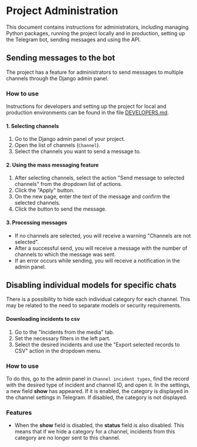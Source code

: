 # Project Administration

This document contains instructions for administrators, including managing Python packages, running the project locally and in production, setting up the Telegram bot, sending messages and using the API.

## Sending messages to the bot

The project has a feature for administrators to send messages to multiple channels through the Django admin panel.

### How to use

Instructions for developers and setting up the project for local and production environments can be found in the file [DEVELOPERS.md](DEVELOPERS.md).

#### 1. Selecting channels

1. Go to the Django admin panel of your project.
2. Open the list of channels (`Channel`).
3. Select the channels you want to send a message to.

#### 2. Using the mass messaging feature

1. After selecting channels, select the action "Send message to selected channels" from the dropdown list of actions.
2. Click the "Apply" button.
3. On the new page, enter the text of the message and confirm the selected channels.
4. Click the button to send the message.

#### 3. Processing messages

- If no channels are selected, you will receive a warning "Channels are not selected".
- After a successful send, you will receive a message with the number of channels to which the message was sent.
- If an error occurs while sending, you will receive a notification in the admin panel.


## Disabling individual models for specific chats

There is a possibility to hide each individual category for each channel. This may be related to the need to separate models or security requirements.

#### Downloading incidents to csv

1. Go to the "Incidents from the media" tab.
2. Set the necessary filters in the left part.
3. Select the desired incidents and use the "Export selected records to CSV" action in the dropdown menu.

### How to use

To do this, go to the admin panel in `Channel incident types`, find the record with the desired type of incident and channel ID, and open it. In the settings, a new field **show** has appeared. If it is enabled, the category is displayed in the channel settings in Telegram. If disabled, the category is not displayed.

### Features

- When the **show** field is disabled, the **status** field is also disabled. This means that if we hide a category for a channel, incidents from this category are no longer sent to this channel.

